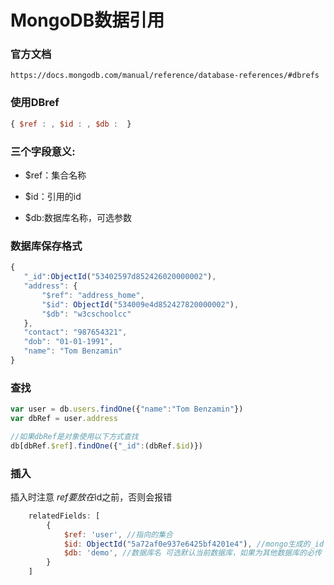 # MongoDB数据引用

### 官方文档

```
https://docs.mongodb.com/manual/reference/database-references/#dbrefs
```

### 使用DBref

```javascript
{ $ref : , $id : , $db :  }
```

### 三个字段意义:

* $ref：集合名称

* $id：引用的id

* $db:数据库名称，可选参数

### 数据库保存格式
```javascript
{
   "_id":ObjectId("53402597d852426020000002"),
   "address": {
       "$ref": "address_home",
       "$id": ObjectId("534009e4d852427820000002"),
       "$db": "w3cschoolcc"
   },
   "contact": "987654321",
   "dob": "01-01-1991",
   "name": "Tom Benzamin"
}
```

### 查找

```javascript
var user = db.users.findOne({"name":"Tom Benzamin"})
var dbRef = user.address

//如果dbRef是对象使用以下方式查找
db[dbRef.$ref].findOne({"_id":(dbRef.$id)})
```

### 插入

插入时注意 $ref要放在$id之前，否则会报错

```javascript
    relatedFields: [
        {
            $ref: 'user', //指向的集合
            $id: ObjectId("5a72af0e937e6425bf4201e4"), //mongo生成的_id
            $db: 'demo', //数据库名 可选默认当前数据库，如果为其他数据库的必传
        }
    ]
```